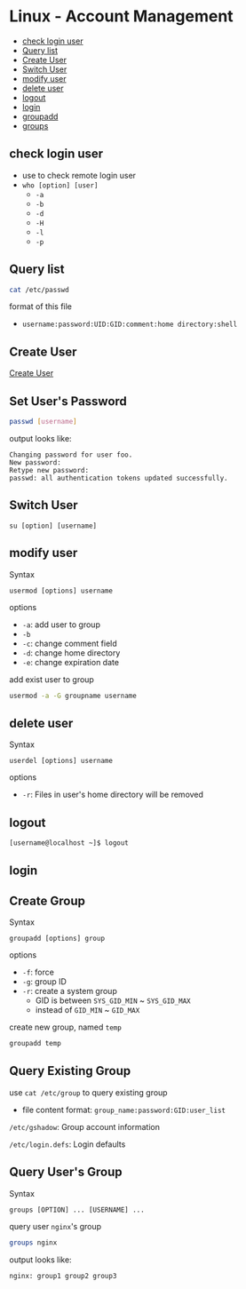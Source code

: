 # Linux - Account Management

* [check login user](#check-login-user)
* [Query list](#query-list)
* [Create User](#create-user)
* [Switch User](#switch-user)
* [modify user](#modify-user)
* [delete user](#delete-user)
* [logout](#logout)
* [login](#login)
* [groupadd](#groupadd)
* [groups](#groups)

## check login user

- use to check remote login user
- `who [option] [user]`
  - `-a`
  - `-b`
  - `-d`
  - `-H`
  - `-l`
  - `-p`

## Query list

```sh
cat /etc/passwd
```

format of this file

- `username:password:UID:GID:comment:home directory:shell`

## Create User

[Create User](linux-create-user.md)

## Set User's Password

```sh
passwd [username]
```

output looks like:

```
Changing password for user foo.
New password:
Retype new password:
passwd: all authentication tokens updated successfully.
```

## Switch User

`su [option] [username]`

## modify user

Syntax

`usermod [options] username`

options

- `-a`: add user to group
- `-b`
- `-c`: change comment field
- `-d`: change home directory
- `-e`: change expiration date

add exist user to group

```bash
usermod -a -G groupname username
```

## delete user

Syntax

`userdel [options] username`

options

- `-r`: Files in user's home directory will be removed

## logout

```bash
[username@localhost ~]$ logout
```

## login

## Create Group

Syntax

`groupadd [options] group`


options

- `-f`: force
- `-g`: group ID
- `-r`: create a system group
  - GID is between `SYS_GID_MIN` ~ `SYS_GID_MAX`
  - instead of `GID_MIN` ~ `GID_MAX`

create new group, named `temp`

```sh
groupadd temp
```

## Query Existing Group

use `cat /etc/group` to query existing group

- file content format: `group_name:password:GID:user_list`

`/etc/gshadow`: Group account information

`/etc/login.defs`: Login defaults

## Query User's Group

Syntax

`groups [OPTION] ... [USERNAME] ...`

query user `nginx`'s group

```sh
groups nginx
```

output looks like:

```sh
nginx: group1 group2 group3
```